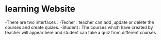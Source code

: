 # learning Website
-There are two interfaces :
  -Techer : teacher can add ,update or delete the courses  and create quizes.
  -Student : The courses which have created by teacher will appear here and student can take a quiz from  different courses
  
